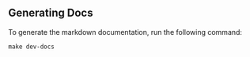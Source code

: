 ## Generating Docs
To generate the markdown documentation, run the following command:
```shell
make dev-docs
```